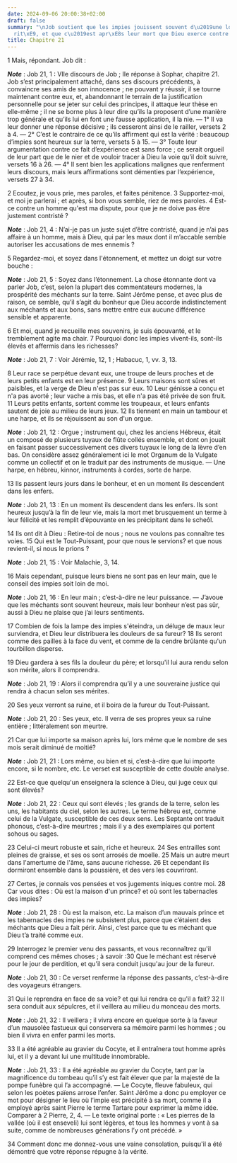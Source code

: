 ```yaml
---
date: 2024-09-06 20:00:38+02:00
draft: false
summary: "\nJob soutient que les impies jouissent souvent d\u2019une longue prosp\xE9\
  rit\xE9, et que c\u2019est apr\xE8s leur mort que Dieu exerce contre eux ses vengeances.\n"
title: Chapitre 21
---
```





1 Mais, répondant. Job dit :

***Note*** :  Job 21, 1 : VIIe discours de Job ; IIe réponse à Sophar, chapitre 21. Job s’est principalement attaché, dans ses discours précédents, à convaincre ses amis de son innocence ; ne pouvant y réussir, il se tourne maintenant contre eux, et, abandonnant le terrain de la justification personnelle pour se jeter sur celui des principes, il attaque leur thèse en elle-même ; il ne se borne plus à leur dire qu’ils la proposent d’une manière trop générale et qu’ils lui en font une fausse application, il la nie. ― 1° Il va leur donner une réponse décisive ; ils cesseront ainsi de le railler, versets 2 à 4. ― 2° C’est le contraire de ce qu’ils affirment qui est la vérité : beaucoup d’impies sont heureux sur la terre, versets 5 à 15. ― 3° Toute leur argumentation contre ce fait d’expérience est sans force ; ce serait orgueil de leur part que de le nier et de vouloir tracer à Dieu la voie qu’il doit suivre, versets 16 à 26. ― 4° Il sent bien les applications malignes que renferment leurs discours, mais leurs
affirmations sont démenties par l’expérience, versets 27 à 34.


2 Ecoutez, je vous prie, mes paroles, et faites pénitence. 3 Supportez-moi, et moi je parlerai ; et après, si bon vous semble, riez de mes paroles. 4 Est-ce contre un homme qu'est ma dispute, pour que je ne doive pas être justement contristé ?

***Note*** :  Job 21, 4 : N’ai-je pas un juste sujet d’être contristé, quand je n’ai pas affaire à un homme, mais à Dieu, qui par les maux dont il m’accable semble autoriser les accusations de mes ennemis ?

5 Regardez-moi, et soyez dans l'étonnement, et mettez un doigt sur votre bouche :

***Note*** :  Job 21, 5 : Soyez dans l’étonnement. La chose étonnante dont va parler Job, c’est, selon la plupart des commentateurs modernes, la prospérité des méchants sur la terre. Saint Jérôme pense, et avec plus de raison, ce semble, qu’il s’agit du bonheur que Dieu accorde indistinctement aux méchants et aux bons, sans mettre entre eux aucune différence sensible et apparente.

6 Et moi, quand je recueille mes souvenirs, je suis épouvanté, et le tremblement agite ma chair. 7 Pourquoi donc les impies vivent-ils, sont-ils élevés et affermis dans les richesses?

***Note*** :  Job 21, 7 : Voir Jérémie, 12, 1 ; Habacuc, 1, vv. 3, 13.

8 Leur race se perpétue devant eux, une troupe de leurs proches et de leurs petits enfants est en leur présence. 9 Leurs maisons sont sûres et paisibles, et la verge de Dieu n'est pas sur eux. 10 Leur génisse a conçu et n'a pas avorté ; leur vache a mis bas, et elle n'a pas été privée de son fruit. 11 Leurs petits enfants, sortent comme les troupeaux, et leurs enfants sautent de joie au milieu de leurs jeux. 12 Ils tiennent en main un tambour et une harpe, et ils se réjouissent au son d'un orgue.

***Note*** :  Job 21, 12 : Orgue ; instrument qui, chez les anciens Hébreux, était un composé de plusieurs tuyaux de flûte collés ensemble, et dont on jouait en faisant passer successivement ces divers tuyaux le long de la lèvre d’en bas. On considère assez généralement ici le mot Organum de la Vulgate comme un collectif et on le traduit par des instruments de musique. ― Une harpe, en hébreu, kinnor, instruments à cordes, sorte de harpe.

13 Ils passent leurs jours dans le bonheur, et en un moment ils descendent dans les enfers.

***Note*** :  Job 21, 13 : En un moment ils descendent dans les enfers. Ils sont heureux jusqu’à la fin de leur vie, mais la mort met brusquement un terme à leur félicité et les remplit d’épouvante en les précipitant dans le scheôl.

14 Ils ont dit à Dieu : Retire-toi de nous ; nous ne voulons pas connaître tes voies. 15 Qui est le Tout-Puissant, pour que nous le servions? et que nous revient-il, si nous le prions ?

***Note*** :  Job 21, 15 : Voir Malachie, 3, 14.


16 Mais cependant, puisque leurs biens ne sont pas en leur main, que le conseil des impies soit loin de moi.

***Note*** :  Job 21, 16 : En leur main ; c’est-à-dire ne leur puissance. ― J’avoue que les méchants sont souvent heureux, mais leur bonheur n’est pas sûr, aussi à Dieu ne plaise que j’ai leurs sentiments.

17 Combien de fois la lampe des impies s'éteindra, un déluge de maux leur surviendra, et Dieu leur distribuera les douleurs de sa fureur? 18 Ils seront comme des pailles à la face du vent, et comme de la cendre brûlante qu'un tourbillon disperse.


19 Dieu gardera à ses fils la douleur du père; et lorsqu'il lui aura rendu selon son mérite, alors il comprendra.

***Note*** :  Job 21, 19 : Alors il comprendra qu’il y a une souveraine justice qui rendra à chacun selon ses mérites.

20 Ses yeux verront sa ruine, et il boira de la fureur du Tout-Puissant.

***Note*** :  Job 21, 20 : Ses yeux, etc. Il verra de ses propres yeux sa ruine entière ; littéralement son meurtre.

21 Car que lui importe sa maison après lui, lors même que le nombre de ses mois serait diminué de moitié?

***Note*** :  Job 21, 21 : Lors même, ou bien et si, c’est-à-dire que lui importe encore, si le nombre, etc. Le verset est susceptible de cette double analyse.


22 Est-ce que quelqu'un enseignera la science à Dieu, qui juge ceux qui sont élevés?

***Note*** :  Job 21, 22 : Ceux qui sont élevés ; les grands de la terre, selon les uns, les habitants du ciel, selon les autres. Le terme hébreu est, comme celui de la Vulgate, susceptible de ces deux sens. Les Septante ont traduit phonous, c’est-à-dire meurtres ; mais il y a des exemplaires qui portent sohous ou sages.

23 Celui-ci meurt robuste et sain, riche et heureux. 24 Ses entrailles sont pleines de graisse, et ses os sont arrosés de moelle. 25 Mais un autre meurt dans l'amertume de l'âme, sans aucune richesse. 26 Et cependant ils dormiront ensemble dans la poussière, et des vers les couvriront.


27 Certes, je connais vos pensées et vos jugements iniques contre moi. 28 Car vous dites : Où est la maison d'un prince? et où sont les tabernacles des impies?

***Note*** :  Job 21, 28 : Où est la maison, etc. La maison d’un mauvais prince et les tabernacles des impies ne subsistent plus, parce que c’étaient des méchants que Dieu a fait périr. Ainsi, c’est parce que tu es méchant que Dieu t’a traité comme eux.

29 Interrogez le premier venu des passants, et vous reconnaîtrez qu'il comprend ces mêmes choses ; à savoir :30 Que le méchant est réservé pour le jour de perdition, et qu'il sera conduit jusqu'au jour de la fureur.

***Note*** :  Job 21, 30 : Ce verset renferme la réponse des passants, c’est-à-dire des voyageurs étrangers.

31 Qui le reprendra en face de sa voie? et qui lui rendra ce qu'il a fait? 32 Il sera conduit aux sépulcres, et il veillera au milieu du monceau des morts.

***Note*** :  Job 21, 32 : Il veillera ; il vivra encore en quelque sorte à la faveur d’un mausolée fastueux qui conservera sa mémoire parmi les hommes ; ou bien il vivra en enfer parmi les morts.

33 Il a été agréable au gravier du Cocyte, et il entraînera tout homme après lui, et il y a devant lui une multitude innombrable.

***Note*** :  Job 21, 33 : Il a été agréable au gravier du Cocyte, tant par la magnificence du tombeau qu’il s’y est fait élever que par la majesté de la pompe funèbre qui l’a accompagné. ― Le Cocyte, fleuve fabuleux, qui selon les poètes païens arrose l’enfer. Saint Jérôme a donc pu employer ce mot pour désigner le lieu où l’impie est précipité à sa mort, comme il a employé après saint Pierre le terme Tartare pour exprimer la même idée. Comparer à 2 Pierre, 2, 4. ― Le texte original porte : « Les pierres de la vallée (où il est enseveli) lui sont légères, et tous les hommes y vont à sa suite, comme de nombreuses générations l’y ont précédé. »


34 Comment donc me donnez-vous une vaine consolation, puisqu'il a été démontré que votre réponse répugne à la vérité.

